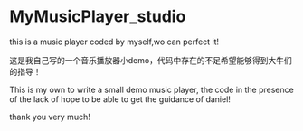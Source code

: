 # MyMusicPlayer_studio
this is a music player coded by myself,wo can perfect it!


这是我自己写的一个音乐播放器小demo，代码中存在的不足希望能够得到大牛们的指导！

This is my own to write a small demo music player, the code in the presence of the lack of hope to be able to get the guidance of daniel!


thank you very much!